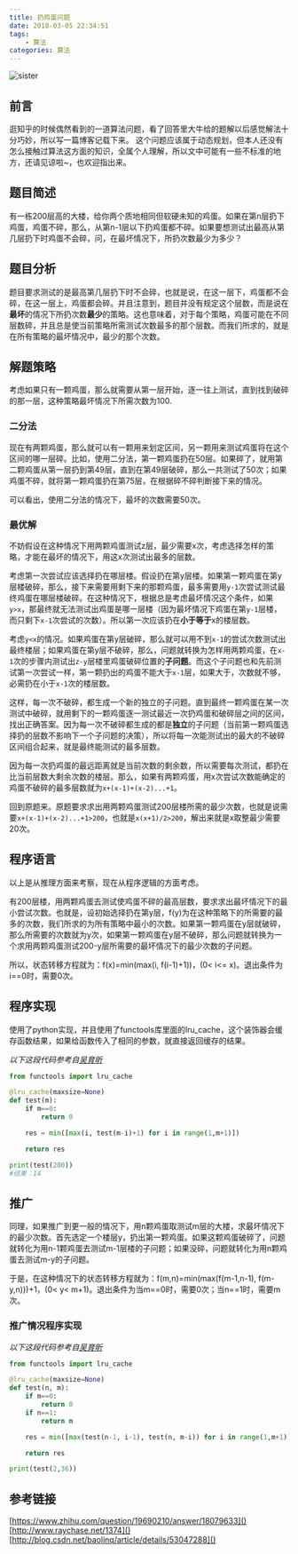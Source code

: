 ```yaml
---
title: 扔鸡蛋问题
date: 2018-03-05 22:34:51
tags: 
    - 算法
categories: 算法
---
```

![sister](https://arian-blogs.oss-cn-beijing.aliyuncs.com/18-3-6/16293116.jpg)
## 前言
逛知乎的时候偶然看到的一道算法问题，看了回答里大牛给的题解以后感觉解法十分巧妙，所以写一篇博客记载下来。
这个问题应该属于动态规划，但本人还没有怎么接触过算法这方面的知识，全属个人理解，所以文中可能有一些不标准的地方，还请见谅啦~，也欢迎指出来。
<!--MORE-->

## 题目简述
有一栋200层高的大楼，给你两个质地相同但软硬未知的鸡蛋。如果在第n层扔下鸡蛋，鸡蛋不碎，那么，从第n-1层以下扔鸡蛋都不碎。如果要想测试出最高从第几层扔下时鸡蛋不会碎，问，在最坏情况下，所扔次数最少为多少？

## 题目分析
题目要求测试的是最高第几层扔下时不会碎，也就是说，在这一层下，鸡蛋都不会碎，在这一层上，鸡蛋都会碎。并且注意到，题目并没有规定这个层数，而是说在**最坏**的情况下所扔次数**最少**的策略。这也意味着，对于每个策略，鸡蛋可能在不同层数碎，并且总是使当前策略所需测试次数最多的那个层数。而我们所求的，就是在所有策略的最坏情况中，最少的那个次数。

## 解题策略
考虑如果只有一颗鸡蛋，那么就需要从第一层开始，逐一往上测试，直到找到破碎的那一层，这种策略最坏情况下所需次数为100.

### 二分法
现在有两颗鸡蛋，那么就可以有一颗用来划定区间，另一颗用来测试鸡蛋将在这个区间的哪一层碎。比如，使用二分法，第一颗鸡蛋扔在50层。如果碎了，就用第二颗鸡蛋从第一层扔到第49层，直到在第49层破碎，那么一共测试了50次；如果鸡蛋不碎，就将第一颗鸡蛋扔在第75层，在根据碎不碎判断接下来的情况。

可以看出，使用二分法的情况下，最坏的次数需要50次。

### 最优解
不妨假设在这种情况下用两颗鸡蛋测试z层，最少需要x次，考虑选择怎样的策略，才能在最坏的情况下，用这x次测试出最多的层数。

考虑第一次尝试应该选择扔在哪层楼。假设扔在第y层楼。如果第一颗鸡蛋在第y层楼破碎，那么，接下来需要用剩下来的那颗鸡蛋，最多需要用`y-1`次尝试测试最终鸡蛋在哪层楼破碎。在这种情况下，根据总是考虑最坏情况这个条件，如果`y>x`，那最终就无法测试出鸡蛋是哪一层楼（因为最坏情况下鸡蛋在第`y-1`层楼，而只剩下`x-1`次尝试的次数）。所以第一次应该扔在**小于等于**x的楼层数。

考虑`y<x`的情况。如果鸡蛋在第y层破碎，那么就可以用不到`x-1`的尝试次数测试出最终楼层；如果鸡蛋在第y层不破碎，那么，问题就转换为怎样用两颗鸡蛋，在`x-1`次的步骤内测试出`z-y`层楼里鸡蛋破碎位置的**子问题**。而这个子问题也和先前测试第一次尝试一样，第一颗扔出的鸡蛋不能大于`x-1`层，如果大于，次数就不够，必需扔在小于`x-1`次的楼层数。

这样，每一次不破碎，都生成一个新的独立的子问题。直到最终一颗鸡蛋在某一次测试中破碎，就用剩下的一颗鸡蛋逐一测试最近一次扔鸡蛋和破碎层之间的区间，找出正确答案。因为每一次不破碎都生成的都是**独立**的子问题（当前第一颗鸡蛋选择扔的层数不影响下一个子问题的决策），所以将每一次能测试出的最大的不破碎区间组合起来，就是最终能测试的最多层数。

因为每一次扔鸡蛋的最远距离就是当前次数的剩余数，所以需要每次测试，都扔在比当前层数大剩余次数的楼层。那么，如果有两颗鸡蛋，用x次尝试次数能确定的鸡蛋不破碎的最多层数就为`x+(x-1)+(x-2)...+1`。

回到原题来。原题要求求出用两颗鸡蛋测试200层楼所需的最少次数，也就是说需要`x+(x-1)+(x-2)...+1>200`，也就是`x(x+1)/2>200`，解出来就是x取整最少需要20次。

## 程序语言
以上是从推理方面来考察，现在从程序逻辑的方面考虑。

有200层楼，用两颗鸡蛋去测试使鸡蛋不碎的最高层数，要求求出最坏情况下的最小尝试次数。也就是，设初始选择扔在第y层，f(y)为在这种策略下的所需要的最多的次数，我们所求的为所有策略中最小的次数。如果第一颗鸡蛋在y层就破碎，那么所需要的次数就为y次，如果第一颗鸡蛋在y层不破碎，那么问题就转换为一个求用两颗鸡蛋测试200-y层所需要的最坏情况下的最少次数的子问题。

所以，状态转移方程就为：f(x)=min(max(i, f(i-1)+1))，(0< i<= x)。退出条件为i==0时，需要0次。

## 程序实现
使用了python实现，并且使用了functools库里面的lru_cache，这个装饰器会缓存函数结果，如果给函数传入了相同的参数，就直接返回缓存的结果。

*以下这段代码参考自[吴育昕](https://www.zhihu.com/question/19690210/answer/18079633)*
```python
from functools import lru_cache

@lru_cache(maxsize=None)
def test(m):
    if m==0:
        return 0

    res = min([max(i, test(m-i)+1) for i in range(1,m+1)])

    return res

print(test(200))
#结果：14
```

## 推广
同理，如果推广到更一般的情况下，用n颗鸡蛋取测试m层的大楼，求最坏情况下的最少次数。首先选定一个楼层y，扔出第一颗鸡蛋。如果这颗鸡蛋破碎了，问题就转化为用n-1颗鸡蛋去测试m-1层楼的子问题；如果没碎，问题就转化为用n颗鸡蛋去测试m-y的子问题。

于是，在这种情况下的状态转移方程就为：f(m,n)=min(max(f(m-1,n-1), f(m-y,n)))+1，(0< y< m+1)。退出条件为当m==0时，需要0次；当n==1时，需要m次。

### 推广情况程序实现
*以下这段代码参考自[吴育昕](https://www.zhihu.com/question/19690210/answer/18079633)*
```python
from functools import lru_cache

@lru_cache(maxsize=None)
def test(n, m):
    if m==0:
        return 0
    if n==1:
        return m

    res = min([max(test(n-1, i-1), test(n, m-i)) for i in range(1,m+1)])+1

    return res

print(test(2,36))
```

## 参考链接
[https://www.zhihu.com/question/19690210/answer/18079633]()
[http://www.raychase.net/1374]()
[http://blog.csdn.net/baolinq/article/details/53047288]()
